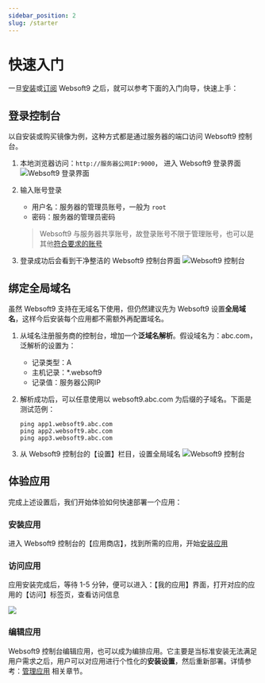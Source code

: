 ```yaml
---
sidebar_position: 2
slug: /starter
---
```


# 快速入门

一旦[安装](./install)或[订阅](./business) Websoft9 之后，就可以参考下面的入门向导，快速上手：

## 登录控制台

以自安装或购买镜像为例，这种方式都是通过服务器的端口访问 Websoft9 控制台。

1. 本地浏览器访问：`http://服务器公网IP:9000`， 进入 Websoft9 登录界面
   ![Websoft9 登录界面](https://libs.websoft9.com/Websoft9/DocsPicture/zh/websoft9/websoft9-loginpage.png)

2. 输入账号登录   
   - 用户名：服务器的管理员账号，一般为 `root`
   - 密码：服务器的管理员密码

   > Websoft9 与服务器共享账号，故登录账号不限于管理账号，也可以是其他[符合要求的账号](./user/credentials)

3. 登录成功后会看到干净整洁的 Websoft9 控制台界面 
   ![Websoft9 控制台](https://libs.websoft9.com/Websoft9/DocsPicture/zh/websoft9/websoft9-console-overview.png)

## 绑定全局域名

虽然 Websoft9 支持在无域名下使用，但仍然建议先为 Websoft9 设置**全局域名**，这样今后安装每个应用都不需额外再配置域名。 

1. 从域名注册服务商的控制台，增加一个**泛域名解析**。假设域名为：abc.com，泛解析的设置为：  

   - 记录类型：A
   - 主机记录：*.websoft9
   - 记录值：服务器公网IP

2. 解析成功后，可以任意使用以 websoft9.abc.com 为后缀的子域名。下面是测试范例：  
   ```
   ping app1.websoft9.abc.com
   ping app2.websoft9.abc.com
   ping app3.websoft9.abc.com
   ```

2. 从 Websoft9 控制台的【设置】栏目，设置全局域名
   ![Websoft9 控制台](https://libs.websoft9.com/Websoft9/DocsPicture/zh/websoft9/websoft9-settings-globaldomain.png)

## 体验应用

完成上述设置后，我们开始体验如何快速部署一个应用：

### 安装应用

进入 Websoft9 控制台的【应用商店】，找到所需的应用，开始[安装应用](./user/installapp)

### 访问应用

应用安装完成后，等待 1-5 分钟，便可以进入：【我的应用】界面，打开对应的应用的【访问】标签页，查看访问信息

![](https://libs.websoft9.com/Websoft9/DocsPicture/zh/websoft9/websoft9-myapps-access.png)

### 编辑应用

Websoft9 控制台编辑应用，也可以成为编排应用。它主要是当标准安装无法满足用户需求之后，用户可以对应用进行个性化的**安装设置**，然后重新部署。详情参考：[管理应用](./user/manageapp) 相关章节。


